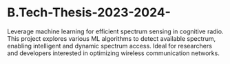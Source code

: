 # B.Tech-Thesis-2023-2024-
Leverage machine learning for efficient spectrum sensing in cognitive radio. This project explores various ML algorithms to detect available spectrum, enabling intelligent and dynamic spectrum access. Ideal for researchers and developers interested in optimizing wireless communication networks. 

